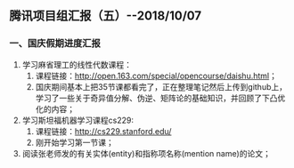 ## 腾讯项目组汇报（五）--2018/10/07

### 一、国庆假期进度汇报

1. 学习麻省理工的线性代数课程：
    1. 课程链接：<http://open.163.com/special/opencourse/daishu.html>；
    2. 国庆期间基本上把35节课都看完了，正在整理笔记然后上传到github上，学习了一些关于奇异值分解、伪逆、矩阵论的基础知识，并回顾了下凸优化的内容；
2. 学习斯坦福机器学习课程cs229:
    1. 课程链接：<http://cs229.stanford.edu/>
    2. 刚开始学习第一节课；
3. 阅读张老师发的有关实体(entity)和指称项名称(mention name)的论文；